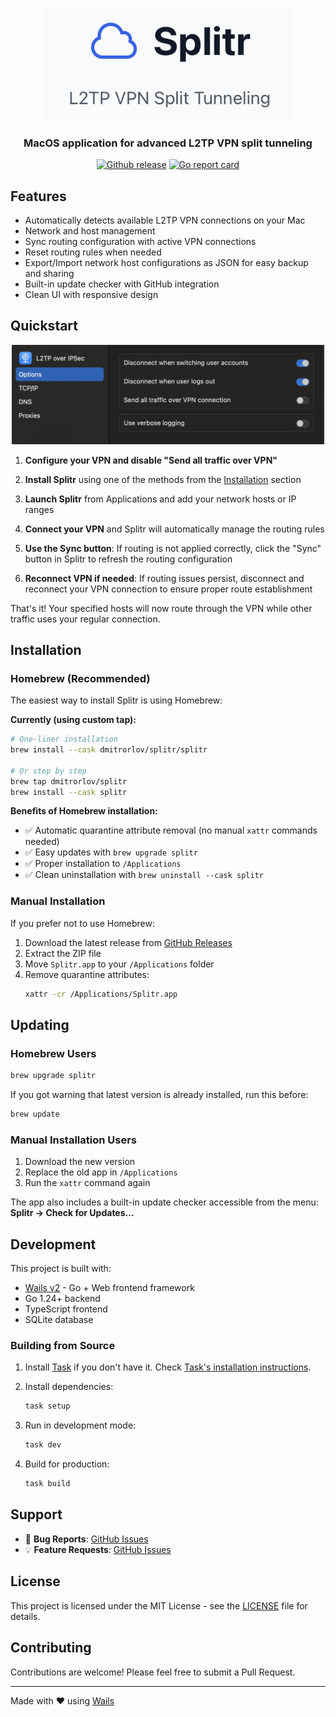 <p align="center">
<img src="assets/main.png" width="400px" alt="Splitr" />
<h3 align="center">MacOS application for advanced L2TP VPN split tunneling</h3>
</p>

<p align="center">
<a href="https://github.com/dmitrorlov/splitr/releases"><img src="https://img.shields.io/github/v/release/dmitrorlov/splitr?include_prereleases&style=flat-square" alt="Github release"></a>
<a href="https://goreportcard.com/badge/github.com/dmitrorlov/splitr"><img alt="Go report card" src="https://goreportcard.com/badge/github.com/dmitrorlov/splitr?style=flat-square" /></a>
</p>

## Features

- Automatically detects available L2TP VPN connections on your Mac
- Network and host management
- Sync routing configuration with active VPN connections
- Reset routing rules when needed
- Export/Import network host configurations as JSON for easy backup and sharing
- Built-in update checker with GitHub integration
- Clean UI with responsive design

## Quickstart

<p align="center">
<img src="assets/settings.png" width="500px" alt="Send all traffic over VPN"/>
</p>

1. **Configure your VPN and disable "Send all traffic over VPN"**

3. **Install Splitr** using one of the methods from the [Installation](#installation) section

4. **Launch Splitr** from Applications and add your network hosts or IP ranges

5. **Connect your VPN** and Splitr will automatically manage the routing rules

6. **Use the Sync button**: If routing is not applied correctly, click the "Sync" button in Splitr to refresh the routing configuration

7. **Reconnect VPN if needed**: If routing issues persist, disconnect and reconnect your VPN connection to ensure proper route establishment

That's it! Your specified hosts will now route through the VPN while other traffic uses your regular connection.

## Installation

### Homebrew (Recommended)

The easiest way to install Splitr is using Homebrew:

**Currently (using custom tap):**
```bash
# One-liner installation  
brew install --cask dmitrorlov/splitr/splitr

# Or step by step
brew tap dmitrorlov/splitr
brew install --cask splitr
```

**Benefits of Homebrew installation:**
- ✅ Automatic quarantine attribute removal (no manual `xattr` commands needed)
- ✅ Easy updates with `brew upgrade splitr`
- ✅ Proper installation to `/Applications`
- ✅ Clean uninstallation with `brew uninstall --cask splitr`

### Manual Installation

If you prefer not to use Homebrew:

1. Download the latest release from [GitHub Releases](https://github.com/dmitrorlov/splitr/releases)
2. Extract the ZIP file
3. Move `Splitr.app` to your `/Applications` folder
4. Remove quarantine attributes:
   ```bash
   xattr -cr /Applications/Splitr.app
   ```

## Updating

### Homebrew Users
```bash
brew upgrade splitr
```

If you got warning that latest version is already installed, run this before:

```bash
brew update
```

### Manual Installation Users
1. Download the new version
2. Replace the old app in `/Applications`
3. Run the `xattr` command again

The app also includes a built-in update checker accessible from the menu: **Splitr → Check for Updates...**

## Development

This project is built with:
- [Wails v2](https://wails.io/) - Go + Web frontend framework
- Go 1.24+ backend
- TypeScript frontend
- SQLite database

### Building from Source

1. Install [Task](https://taskfile.dev/) if you don't have it. Check [Task's installation instructions](https://taskfile.dev/installation/).

2. Install dependencies:
   ```bash
   task setup
   ```

3. Run in development mode:
   ```bash
   task dev
   ```

4. Build for production:
   ```bash
   task build
   ```

## Support

- 🐛 **Bug Reports**: [GitHub Issues](https://github.com/dmitrorlov/splitr/issues)
- 💡 **Feature Requests**: [GitHub Issues](https://github.com/dmitrorlov/splitr/issues)

## License

This project is licensed under the MIT License - see the [LICENSE](LICENSE) file for details.

## Contributing

Contributions are welcome! Please feel free to submit a Pull Request.

---

Made with ❤️ using [Wails](https://wails.io/)
